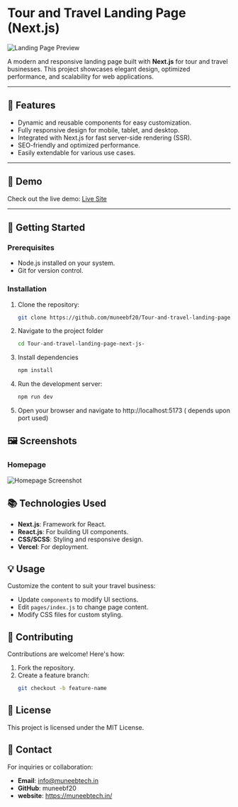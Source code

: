 # **Tour and Travel Landing Page (Next.js)**

![Landing Page Preview](https://via.placeholder.com/800x400.png?text=Landing+Page+Screenshot)

A modern and responsive landing page built with **Next.js** for tour and travel businesses. This project showcases elegant design, optimized performance, and scalability for web applications.

---

## **🌟 Features**
- Dynamic and reusable components for easy customization.
- Fully responsive design for mobile, tablet, and desktop.
- Integrated with Next.js for fast server-side rendering (SSR).
- SEO-friendly and optimized performance.
- Easily extendable for various use cases.

---

## **🚀 Demo**
Check out the live demo: [Live Site](#)

---

## **📖 Getting Started**

### **Prerequisites**
- Node.js installed on your system.
- Git for version control.

### **Installation**
1. Clone the repository:
   ```bash
   git clone https://github.com/muneebf20/Tour-and-travel-landing-page-next-js-.git

2. Navigate to the project folder
   ```bash
   cd Tour-and-travel-landing-page-next-js-
3. Install dependencies
   ```bash
   npm install
4. Run the development server:
   ```bash
   npm run dev
5. Open your browser and navigate to http://localhost:5173 ( depends upon port used)


## **🖼️ Screenshots**
### **Homepage**
![Homepage Screenshot](https://via.placeholder.com/800x400.png?text=Homepage+Screenshot)

## **📚 Technologies Used**
- **Next.js**: Framework for React.
- **React.js**: For building UI components.
- **CSS/SCSS**: Styling and responsive design.
- **Vercel**: For deployment.

## **💡 Usage**
Customize the content to suit your travel business:
- Update `components` to modify UI sections.
- Edit `pages/index.js` to change page content.
- Modify CSS files for custom styling.

## **🤝 Contributing**
Contributions are welcome! Here's how:
1. Fork the repository.
2. Create a feature branch:
   ```bash
   git checkout -b feature-name

## **📜 License**
This project is licensed under the MIT License.

## **📧 Contact**
For inquiries or collaboration:
- **Email**: info@muneebtech.in
- **GitHub**: muneebf20
- **website**: https://muneebtech.in/

